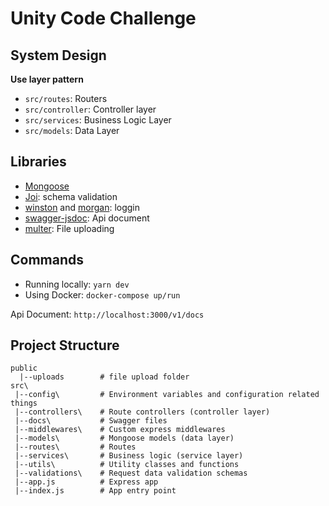 # Unity Code Challenge

## System Design

**Use layer pattern**

- `src/routes`: Routers
- `src/controller`: Controller layer
- `src/services`: Business Logic Layer
- `src/models`: Data Layer

## Libraries

- [Mongoose](https://mongoosejs.com)
- [Joi](https://github.com/hapijs/joi): schema validation
- [winston](https://github.com/winstonjs/winston) and [morgan](https://github.com/expressjs/morgan): loggin
- [swagger-jsdoc](https://github.com/Surnet/swagger-jsdoc): Api document
- [multer](https://github.com/expressjs/multer): File uploading

## Commands

- Running locally: `yarn dev`
- Using Docker: `docker-compose up/run`

Api Document: `http://localhost:3000/v1/docs`

## Project Structure

```
public
  |--uploads        # file upload folder
src\
 |--config\         # Environment variables and configuration related things
 |--controllers\    # Route controllers (controller layer)
 |--docs\           # Swagger files
 |--middlewares\    # Custom express middlewares
 |--models\         # Mongoose models (data layer)
 |--routes\         # Routes
 |--services\       # Business logic (service layer)
 |--utils\          # Utility classes and functions
 |--validations\    # Request data validation schemas
 |--app.js          # Express app
 |--index.js        # App entry point
```
